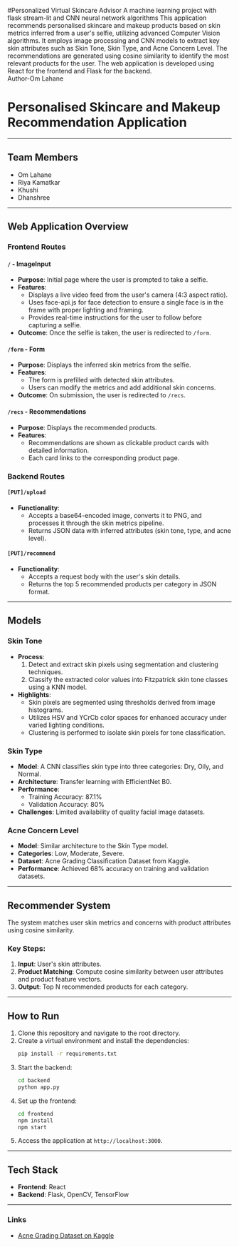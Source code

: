 #Personalized Virtual Skincare Advisor
A machine learning project with flask stream-lit and CNN neural network algorithms
This application recommends personalised skincare and makeup products based on skin metrics inferred from a user's selfie, utilizing advanced Computer Vision algorithms. It employs image processing and CNN models to extract key skin attributes such as Skin Tone, Skin Type, and Acne Concern Level. The recommendations are generated using cosine similarity to identify the most relevant products for the user. The web application is developed using React for the frontend and Flask for the backend.
<br>
Author-Om Lahane
# Personalised Skincare and Makeup Recommendation Application



---

## Team Members

- Om Lahane
- Riya Kamatkar 
- Khushi  
- Dhanshree  

---

## Web Application Overview

### Frontend Routes

#### `/` - ImageInput
- **Purpose**: Initial page where the user is prompted to take a selfie.
- **Features**: 
  - Displays a live video feed from the user's camera (4:3 aspect ratio).
  - Uses face-api.js for face detection to ensure a single face is in the frame with proper lighting and framing.
  - Provides real-time instructions for the user to follow before capturing a selfie.
- **Outcome**: Once the selfie is taken, the user is redirected to `/form`.

#### `/form` - Form
- **Purpose**: Displays the inferred skin metrics from the selfie.
- **Features**: 
  - The form is prefilled with detected skin attributes.
  - Users can modify the metrics and add additional skin concerns.
- **Outcome**: On submission, the user is redirected to `/recs`.

#### `/recs` - Recommendations
- **Purpose**: Displays the recommended products.
- **Features**:
  - Recommendations are shown as clickable product cards with detailed information.
  - Each card links to the corresponding product page.

### Backend Routes

#### `[PUT]/upload`
- **Functionality**: 
  - Accepts a base64-encoded image, converts it to PNG, and processes it through the skin metrics pipeline.
  - Returns JSON data with inferred attributes (skin tone, type, and acne level).

#### `[PUT]/recommend`
- **Functionality**: 
  - Accepts a request body with the user's skin details.
  - Returns the top 5 recommended products per category in JSON format.

---

## Models

### Skin Tone
- **Process**:
  1. Detect and extract skin pixels using segmentation and clustering techniques.
  2. Classify the extracted color values into Fitzpatrick skin tone classes using a KNN model.
- **Highlights**:
  - Skin pixels are segmented using thresholds derived from image histograms.
  - Utilizes HSV and YCrCb color spaces for enhanced accuracy under varied lighting conditions.
  - Clustering is performed to isolate skin pixels for tone classification.

### Skin Type
- **Model**: A CNN classifies skin type into three categories: Dry, Oily, and Normal.
- **Architecture**: Transfer learning with EfficientNet B0.
- **Performance**: 
  - Training Accuracy: 87.1%
  - Validation Accuracy: 80%
- **Challenges**: Limited availability of quality facial image datasets.

### Acne Concern Level
- **Model**: Similar architecture to the Skin Type model.
- **Categories**: Low, Moderate, Severe.
- **Dataset**: Acne Grading Classification Dataset from Kaggle.
- **Performance**: Achieved 68% accuracy on training and validation datasets.

---

## Recommender System

The system matches user skin metrics and concerns with product attributes using cosine similarity. 

### Key Steps:
1. **Input**: User's skin attributes.
2. **Product Matching**: Compute cosine similarity between user attributes and product feature vectors.
3. **Output**: Top N recommended products for each category.

---

## How to Run

1. Clone this repository and navigate to the root directory.
2. Create a virtual environment and install the dependencies:
    ```bash
    pip install -r requirements.txt
    ```
3. Start the backend:
    ```bash
    cd backend
    python app.py
    ```
4. Set up the frontend:
    ```bash
    cd frontend
    npm install
    npm start
    ```
5. Access the application at `http://localhost:3000`.

---

## Tech Stack

- **Frontend**: React
- **Backend**: Flask, OpenCV, TensorFlow

---

### Links

- [Acne Grading Dataset on Kaggle](https://www.kaggle.com/rutviklathiyateksun/acne-grading-classificationdataset)
